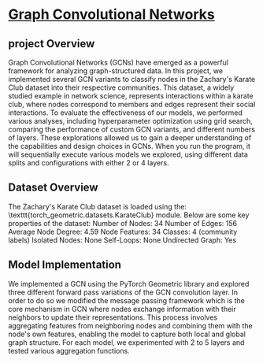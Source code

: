 # **<u>Graph Convolutional Networks</u>**
## project Overview
Graph Convolutional Networks (GCNs) have emerged as a powerful framework for analyzing graph-structured data. 
In this project, we implemented several GCN variants to classify nodes in the Zachary's Karate Club dataset into their respective communities. 
This dataset, a widely studied example in network science, represents interactions within a karate club, where nodes correspond to members and edges represent their social interactions.
To evaluate the effectiveness of our models, we performed various analyses, including hyperparameter optimization using grid search, comparing the performance of custom GCN variants, and different numbers of layers.
These explorations allowed us to gain a deeper understanding of the capabilities and design choices in GCNs.
When you run the program, it will sequentially execute various models we explored, using different data splits and configurations with either 2 or 4 layers.

## Dataset Overview
The Zachary's Karate Club dataset is loaded using the: \texttt{torch\_geometric.datasets.KarateClub} module. 
Below are some key properties of the dataset:
    Number of Nodes: 34
    Number of Edges: 156
    Average Node Degree: 4.59
    Node Features: 34 
    Classes: 4 (community labels)
    Isolated Nodes: None
    Self-Loops: None
    Undirected Graph: Yes

## Model Implementation
We implemented a GCN using the PyTorch Geometric library and explored three different forward pass variations of the GCN convolution layer.
In order to do so we modified the message passing framework which is the core mechanism in GCN where nodes exchange information with their neighbors to update their representations.
This process involves aggregating features from neighboring nodes and combining them with the node's own features, enabling the model to capture both local and global graph structure. 
For each model, we experimented with 2 to 5 layers and tested various aggregation functions.
